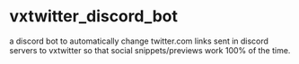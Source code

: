 # vxtwitter_discord_bot
a discord bot to automatically change twitter.com links sent in discord servers to vxtwitter so that social snippets/previews work 100% of the time.
